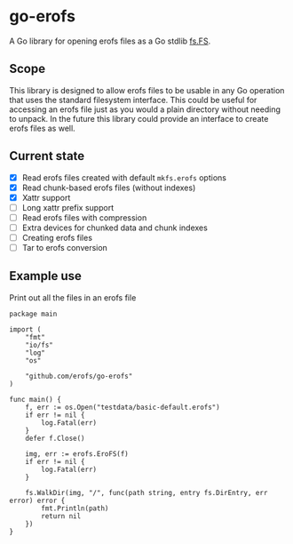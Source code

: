 # go-erofs

A Go library for opening erofs files as a Go stdlib [fs.FS](https://pkg.go.dev/io/fs#FS).

## Scope

This library is designed to allow erofs files to be usable in any Go operation that uses
the standard filesystem interface. This could be useful for accessing an erofs file just
as you would a plain directory without needing to unpack. In the future this library
could provide an interface to create erofs files as well.

## Current state

- [x] Read erofs files created with default `mkfs.erofs` options
- [x] Read chunk-based erofs files (without indexes)
- [x] Xattr support
- [ ] Long xattr prefix support
- [ ] Read erofs files with compression
- [ ] Extra devices for chunked data and chunk indexes
- [ ] Creating erofs files
- [ ] Tar to erofs conversion

## Example use

Print out all the files in an erofs file

```
package main

import (
	"fmt"
	"io/fs"
	"log"
	"os"

	"github.com/erofs/go-erofs"
)

func main() {
	f, err := os.Open("testdata/basic-default.erofs")
	if err != nil {
		log.Fatal(err)
	}
	defer f.Close()

	img, err := erofs.EroFS(f)
	if err != nil {
		log.Fatal(err)
	}

	fs.WalkDir(img, "/", func(path string, entry fs.DirEntry, err error) error {
		fmt.Println(path)
		return nil
	})
}
```
